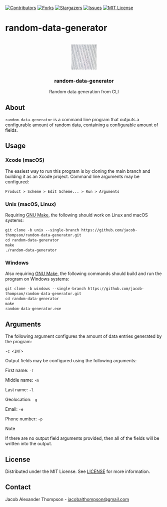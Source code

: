 [![Contributors][contributors-shield]][contributors-url]
[![Forks][forks-shield]][forks-url]
[![Stargazers][stars-shield]][stars-url]
[![Issues][issues-shield]][issues-url]
[![MIT License][license-shield]][license-url]

# random-data-generator

<br />
<div align="center">
  <a href="https://github.com/jacob-thompson/random-data-generator">
    <img src="https://raw.githubusercontent.com/jacob-thompson/random-data-generator/main/data/logo.jpg" alt="Logo" width="80" height="80">
  </a>

  <h3 align="center">random-data-generator</h3>

  <p align="center">
    Random data generation from CLI
    <br />
  </p>
</div>

## About

`random-data-generator` is a command line program that outputs a configurable amount of random data, containing a configurable amount of fields.

## Usage

### Xcode (macOS)

The easiest way to run this program is by cloning the main branch and building it as an Xcode project. Command line arguments may be configured:

```
Product > Scheme > Edit Scheme... > Run > Arguments
```

### Unix (macOS, Linux)

Requiring [GNU Make](https://www.gnu.org/software/make/), the following should work on Linux and macOS systems:

```
git clone -b unix --single-branch https://github.com/jacob-thompson/random-data-generator.git
cd random-data-generator
make
./random-data-generator
```

### Windows

Also requiring [GNU Make](https://www.gnu.org/software/make/), the following commands should build and run the program on Windows systems:

```
git clone -b windows --single-branch https://github.com/jacob-thompson/random-data-generator.git
cd random-data-generator
make
random-data-generator.exe
```

## Arguments

The following argument configures the amount of data entries generated by the program:

```
-c <INT>
```

Output fields may be configured using the following arguments:

First name: `-f`

Middle name: `-m`

Last name: `-l`

Geolocation: `-g`

Email: `-e`

Phone number: `-p`

> [!NOTE]
> If there are no output field arguments provided,
> then all of the fields will be written into the output.

## License

Distributed under the MIT License. See [LICENSE](https://github.com/jacob-thompson/random-data-generator/blob/main/LICENSE) for more information.

## Contact

Jacob Alexander Thompson - jacobalthompson@gmail.com

[contributors-shield]: https://img.shields.io/github/contributors/jacob-thompson/random-data-generator.svg?style=for-the-badge
[contributors-url]: https://github.com/jacob-thompson/random-data-generator/graphs/contributors
[forks-shield]: https://img.shields.io/github/forks/jacob-thompson/random-data-generator.svg?style=for-the-badge
[forks-url]: https://github.com/jacob-thompson/random-data-generator/network/members
[stars-shield]: https://img.shields.io/github/stars/jacob-thompson/random-data-generator.svg?style=for-the-badge
[stars-url]: https://github.com/jacob-thompson/random-data-generator/stargazers
[issues-shield]: https://img.shields.io/github/issues/jacob-thompson/random-data-generator.svg?style=for-the-badge
[issues-url]: https://github.com/jacob-thompson/random-data-generator/issues
[license-shield]: https://img.shields.io/github/license/jacob-thompson/random-data-generator.svg?style=for-the-badge
[license-url]: https://github.com/jacob-thompson/random-data-generator/blob/main/LICENSE
